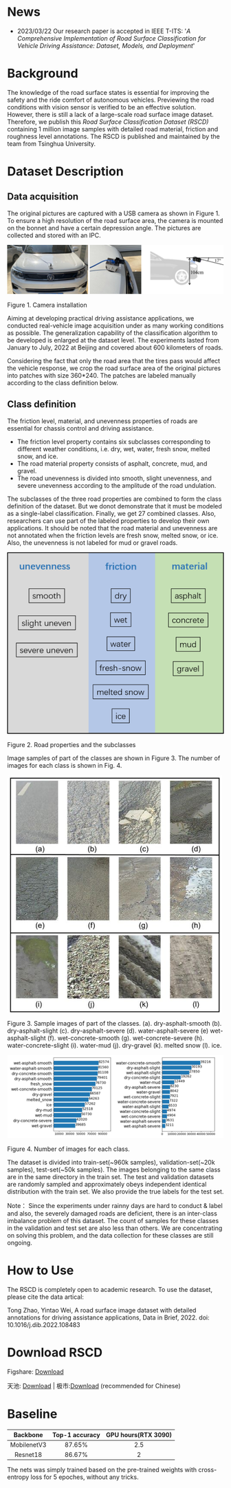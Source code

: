 # News
- 2023/03/22 Our research paper is accepted in IEEE T-ITS:  '*A Comprehensive Implementation of Road Surface Classification for Vehicle Driving Assistance: Dataset, Models, and Deployment*'

# Background

The knowledge of the road surface states is essential for improving the safety and the ride comfort of autonomous vehicles. Previewing the road conditions with vision sensor is verified to be an effective solution. However, there is still a lack of a large-scale road surface image dataset. Therefore, we publish this *Road Surface Classification Dataset (RSCD)*  containing 1 million image samples with detailed road material, friction and roughness level annotations.
The RSCD is published and maintained by the team from Tsinghua University.

# Dataset Description

## Data acquisition

The original pictures are captured with a USB camera as shown in Figure 1. To ensure a high resolution of the road surface area, the camera is mounted on the bonnet and have a certain depression angle. The pictures are collected and stored with an IPC.

![](img/73700cbe3a4288b07634d10d4e39bed7.png)

Figure 1. Camera installation

Aiming at developing practical driving assistance applications, we conducted real-vehicle image acquisition under as many working conditions as possible. The generalization capability of the classification algorithm to be developed is enlarged at the dataset level. The experiments lasted from January to July, 2022 at Beijing and covered about 600 kilometers of roads.

Considering the fact that only the road area that the tires pass would affect the vehicle response, we crop the road surface area of the original pictures into patches with size 360\*240. The patches are labeled manually according to the class definition below.

## Class definition

The friction level, material, and unevenness properties of roads are essential for chassis control and driving assistance.

-   The friction level property contains six subclasses corresponding to different weather conditions, i.e. dry, wet, water, fresh snow, melted snow, and ice.
-   The road material property consists of asphalt, concrete, mud, and gravel.
-   The road unevenness is divided into smooth, slight unevenness, and severe unevenness according to the amplitude of the road undulation.

The subclasses of the three road properties are combined to form the class definition of the dataset. But we donot demonstrate that it must be modeled as a single-label classification. Finally, we get 27 combined classes. Also, researchers can use part of the labeled properties to develop their own applications.
It should be noted that the road material and unevenness are not annotated when the friction levels are fresh snow, melted snow, or ice. Also, the unevenness is not labeled for mud or gravel roads.

![](img/0b21fdac7d360cf991a31a85c384153f.png)

Figure 2. Road properties and the subclasses

Image samples of part of the classes are shown in Figure 3. The number of images for each class is shown in Fig. 4.

![](img/2b96c808d26592eeb217549f150a97fa.jpeg)

Figure 3. Sample images of part of the classes. (a). dry-asphalt-smooth (b). dry-asphalt-slight (c). dry-asphalt-severe (d). water-asphalt-severe (e) wet-asphalt-slight (f). wet-concrete-smooth (g). wet-concrete-severe (h). water-concrete-slight (i). water-mud (j). dry-gravel (k). melted snow (l). ice.

![](img/a069d465da1211286ec077aea196e301.jpeg)

Figure 4. Number of images for each class.
  
  
The dataset is divided into train-set(~960k samples), validation-set(~20k samples), test-set(~50k samples). The images belonging to the same class are in the same directory in the train set.  The test and validation datasets are randomly sampled and approximately obeys independent identical distribution with the train set.  We also provide the true labels for the test set.   

Note： Since the experiments under rainny days are hard to conduct & label and also, the severely damaged roads are deficient, there is an inter-class imbalance problem of this dataset. The count of samples for these classes in the validation and test set are also less than others. We are concentrating on solving this problem, and the data collection for these classes are still ongoing. 

# How to Use

The RSCD is completely open to academic research. To use the dataset, please cite the data artical:

Tong Zhao, Yintao Wei, A road surface image dataset with detailed annotations for driving assistance applications, Data in Brief, 2022. doi: 10.1016/j.dib.2022.108483


# Download RSCD

Figshare: [Download](https://doi.org/10.6084/m9.figshare.20424582.v4) 

天池: [Download](https://tianchi.aliyun.com/dataset/dataDetail?dataId=137537) | 极市:[Download](https://sourl.cn/MNXMgW) (recommended for Chinese)

# Baseline

| Backbone      | Top-1 accuracy |  GPU hours(RTX 3090) | 
| :----------: | :-----------: |:-----------:|
| MobilenetV3 | 87.65% | 2.5|
| Resnet18 |  86.67%  |   2       | 

The nets was simply trained based on the pre-trained weights with cross-entropy loss for 5 epoches, without any tricks.
